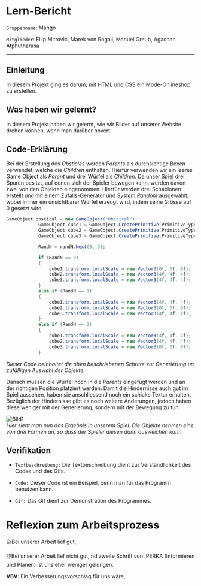 # Lern-Bericht
`Gruppenname`: Mango 

`Mitglieder`: Filip Mitrovic, Marek von Rogall, Manuel Greub, Agachan Atphutharasa

-----------------------------------------------------------------------------------------------------------------------------------------------------------------------
## Einleitung

In diesem Projekt ging es darum, mit HTML und CSS ein Mode-Onlineshop zu erstellen.

## Was haben wir gelernt?

In diesem Projekt haben wir gelernt, wie wir Bilder auf unserer Website drehen können, wenn man darüber hovert.

## Code-Erklärung


Bei der Erstellung des *Obsticles* werden *Parents* als durchsichtige Boxen verwendet, welche die *Children* enthalten. Hierfür verwenden wir ein leeres Game Object als *Parent* und drei Würfel als *Children*. 
Da unser Spiel drei Spuren besitzt, auf denen sich der Spieler bewegen kann, werden davon zwei von den Objekten eingenommen. Hierfür werden drei Schablonen erstellt und mit einem Zufalls-Generator und *System.Random* ausgewählt, wobei immer ein unsichtbarer Würfel erzeugt wird, indem seine Grösse auf 0 gesetzt wird.

```c#
GameObject obstical = new GameObject("Obstical");
            GameObject cube1 = GameObject.CreatePrimitive(PrimitiveType.Cube);
            GameObject cube2 = GameObject.CreatePrimitive(PrimitiveType.Cube);
            GameObject cube3 = GameObject.CreatePrimitive(PrimitiveType.Cube);

            RandN = randN.Next(0, 3);

            if (RandN == 0)
            {
                cube1.transform.localScale = new Vector3(0f, 0f, 0f);
                cube2.transform.localScale = new Vector3(4f, 4f, 4f);
                cube3.transform.localScale = new Vector3(4f, 4f, 4f);
            }
            else if (RandN == 1)
            {
                cube1.transform.localScale = new Vector3(4f, 4f, 4f);
                cube2.transform.localScale = new Vector3(0f, 0f, 0f);
                cube3.transform.localScale = new Vector3(4f, 4f, 4f);
            }
            else if (RandN == 2)
            {
                cube1.transform.localScale = new Vector3(4f, 4f, 4f);
                cube2.transform.localScale = new Vector3(4f, 4f, 4f);
                cube3.transform.localScale = new Vector3(0f, 0f, 0f);
            }
```
*Dieser Code beinhaltet die oben beschriebenen Schritte zur Generierung un zufälligen Auswahl der Objekte.*


Danach müssen die Würfel noch in die *Parents* eingefügt werden und an der richtigen Position platziert werden.
Damit die Hindernisse auch gut im Spiel aussehen, haben sie anschliessend noch ein schicke Textur erhalten.
Bezüglich der Hindernisse gibt es noch weitere Änderungen, jedoch haben diese weniger mit der Generierung, sondern mit der Bewegung zu tun.

![Bild1](Files/Gif.gif)  
*Hier sieht man nun das Ergebnis in unserem Spiel. Die Objekte nehmen eine von drei Formen an, so dass der Spieler diesen dann ausweichen kann.*



## Verifikation

* `Textbeschreibung:` Die Textbeschreibung dient zur Verständlichkeit des Codes und des Gifs.

* `Code:` Dieser Code ist ein Beispiel, denn man für das Programm benutzen kann.

* `Gif:` Das Gif dient zur Demonstration des Programmes.

# Reflexion zum Arbeitsprozess


👍Bei unserer Arbeit lief gut,  


👎Bei unserer Arbeit lief nicht gut, nd zweite Schritt von IPERKA (Informieren und Planen) ist uns eher weniger gelungen. 


**VBV**: Ein Verbesserungsvorschlag für uns wäre, 


